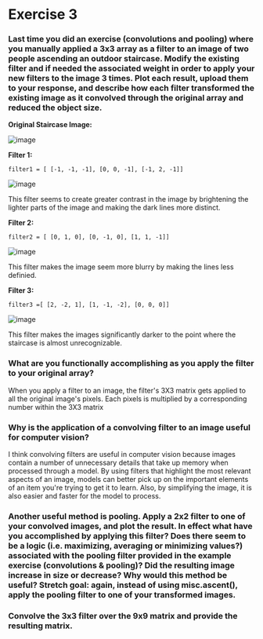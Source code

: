 # Exercise 3

### Last time you did an exercise (convolutions and pooling) where you manually applied a 3x3 array as a filter to an image of two people ascending an outdoor staircase. Modify the existing filter and if needed the associated weight in order to apply your new filters to the image 3 times. Plot each result, upload them to your response, and describe how each filter transformed the existing image as it convolved through the original array and reduced the object size. 

**Original Staircase Image:**

![image](https://user-images.githubusercontent.com/78870884/110259517-10396f00-7f76-11eb-811d-510249b678b1.png)

**Filter 1:**
```
filter1 = [ [-1, -1, -1], [0, 0, -1], [-1, 2, -1]]
```
![image](https://user-images.githubusercontent.com/78870884/110259770-64911e80-7f77-11eb-9e83-6e359792c02f.png)

This filter seems to create greater contrast in the image by brightening the lighter parts of the image and making the dark lines more distinct.

**Filter 2:**
```
filter2 = [ [0, 1, 0], [0, -1, 0], [1, 1, -1]]
```
![image](https://user-images.githubusercontent.com/78870884/110259901-fa2cae00-7f77-11eb-9b6f-1ea92b627e83.png)

This filter makes the image seem more blurry by making the lines less definied.

**Filter 3:**
```
filter3 =[ [2, -2, 1], [1, -1, -2], [0, 0, 0]]
```

![image](https://user-images.githubusercontent.com/78870884/110259982-614a6280-7f78-11eb-9149-53fc494f68a5.png)

This filter makes the images significantly darker to the point where the staircase is almost unrecognizable.

### What are you functionally accomplishing as you apply the filter to your original array? 

When you apply a filter to an image, the filter's 3X3 matrix gets applied to all the original image's pixels. Each pixels is multiplied by a corresponding number within the 3X3 matrix

### Why is the application of a convolving filter to an image useful for computer vision?

I think convolving filters are useful in computer vision because images contain a number of unnecessary details that take up memory when processed through a model.  By using filters that highlight the most relevant aspects of an image, models can better pick up on the important elements of an item you're trying to get it to learn.  Also, by simplifying the image, it is also easier and faster for the model to process.

### Another useful method is pooling. Apply a 2x2 filter to one of your convolved images, and plot the result. In effect what have you accomplished by applying this filter? Does there seem to be a logic (i.e. maximizing, averaging or minimizing values?) associated with the pooling filter provided in the example exercise (convolutions & pooling)? Did the resulting image increase in size or decrease? Why would this method be useful? Stretch goal: again, instead of using misc.ascent(), apply the pooling filter to one of your transformed images.

### Convolve the 3x3 filter over the 9x9 matrix and provide the resulting matrix.
